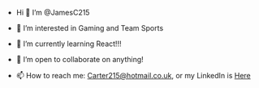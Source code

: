 - Hi 👋 I’m @JamesC215

- 👀 I’m interested in Gaming and Team Sports

- 🌱 I’m currently learning React!!!
 
- 💞️ I’m open to collaborate on anything!
  
- 📫 How to reach me: Carter215@hotmail.co.uk, or my LinkedIn is [Here](https://www.linkedin.com/in/james-carter-9313401a3/)

<!---
JamesC215/JamesC215 is a ✨ special ✨ repository because its `README.md` (this file) appears on your GitHub profile.
You can click the Preview link to take a look at your changes.
--->
